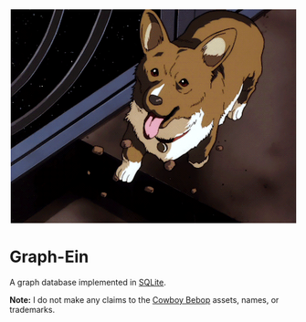 <div align="center">
    <img src="/assets/ein-space.gif" alt="Gif of Ein from Cowboy Bebop in space"/>
</div>

# Graph-Ein
A graph database implemented in [SQLite](https://sqlite.org/index.html).


**Note:** I do not make any claims to the [Cowboy Bebop](https://en.wikipedia.org/wiki/Cowboy_Bebop) assets, names, or trademarks.
